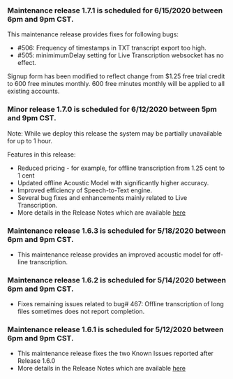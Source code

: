 ### Maintenance release 1.7.1 is scheduled for 6/15/2020 between 6pm and 9pm CST.
This maintenance release provides fixes for following bugs:
* #506: Frequency of timestamps in TXT transcript export too high.
* #505: minimimumDelay setting for Live Transcription websocket has no effect.

Signup form has been modified to reflect change from $1.25 free trial credit to 600 free minutes monthly. 600 free minutes monthly will be applied to all existing accounts.

### Minor release 1.7.0 is scheduled for 6/12/2020 between 5pm and 9pm CST.

Note: While we deploy this release the system may be partially unavailable for up to 1 hour.

Features in this release:
  * Reduced pricing - for example, for offline transcription from 1.25 cent to 1 cent
  * Updated offline Acoustic Model with significantly higher accuracy.
  * Improved efficiency of Speech-to-Text engine.
  * Several bug fixes and enhancements mainly related to Live Transcription.
  * More details in the Release Notes which are available [here](https://raw.githubusercontent.com/voicegain/platform/master/RELEASE.md)

### Maintenance release 1.6.3 is scheduled for 5/18/2020 between 6pm and 9pm CST.
  * This maintenance release provides an improved acoustic model for off-line transcription. 

### Maintenance release 1.6.2 is scheduled for 5/14/2020 between 6pm and 9pm CST.
  * Fixes remaining issues related to bug# 467: Offline transcription of long files sometimes does not report completion. 
  
### Maintenance release 1.6.1 is scheduled for 5/12/2020 between 6pm and 9pm CST.
  * This maintenance release fixes the two Known Issues reported after Release 1.6.0 
  * More details in the Release Notes which are available [here](https://raw.githubusercontent.com/voicegain/platform/master/RELEASE.md)




